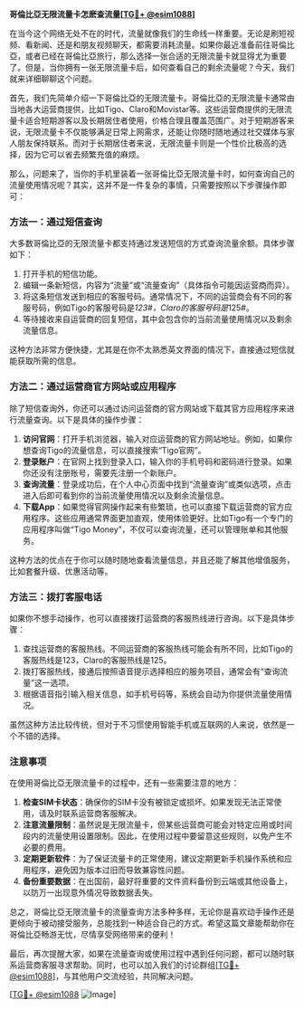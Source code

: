 **哥倫比亞无限流量卡怎麽查流量[[TG💪+ @esim1088](https://t.me/s/esim1088)]**

在当今这个网络无处不在的时代，流量就像我们的生命线一样重要。无论是刷短视频、看新闻、还是和朋友视频聊天，都需要消耗流量。如果你最近准备前往哥倫比亞，或者已经在哥倫比亞旅行，那么选择一张合适的无限流量卡就显得尤为重要了。但是，当你拥有一张无限流量卡后，如何查看自己的剩余流量呢？今天，我们就来详细聊聊这个问题。

首先，我们先简单介绍一下哥倫比亞的无限流量卡。哥倫比亞的无限流量卡通常由当地各大运营商提供，比如Tigo、Claro和Movistar等。这些运营商提供的无限流量卡适合短期游客以及长期居住者使用，价格合理且覆盖范围广。对于短期游客来说，无限流量卡不仅能够满足日常上网需求，还能让你随时随地通过社交媒体与家人朋友保持联系。而对于长期居住者来说，无限流量卡则是一个性价比极高的选择，因为它可以省去频繁充值的麻烦。

那么，问题来了，当你的手机里装着一张哥倫比亞无限流量卡时，如何查询自己的流量使用情况呢？其实，这并不是一件复杂的事情，只需要按照以下步骤操作即可：

### 方法一：通过短信查询

大多数哥倫比亞的无限流量卡都支持通过发送短信的方式查询流量余额。具体步骤如下：

1. 打开手机的短信功能。
2. 编辑一条新短信，内容为“流量”或“流量查询”（具体指令可能因运营商而异）。
3. 将这条短信发送到相应的客服号码。通常情况下，不同的运营商会有不同的客服号码，例如Tigo的客服号码是*123#，Claro的客服号码是*125#。
4. 等待接收来自运营商的回复短信，其中会包含你的当前流量使用情况以及剩余流量信息。

这种方法非常方便快捷，尤其是在你不太熟悉英文界面的情况下，直接通过短信就能获取所需的信息。

### 方法二：通过运营商官方网站或应用程序

除了短信查询外，你还可以通过访问运营商的官方网站或下载其官方应用程序来进行流量查询。以下是具体的操作步骤：

1. **访问官网**：打开手机浏览器，输入对应运营商的官方网站地址。例如，如果你想查询Tigo的流量信息，可以直接搜索“Tigo官网”。
2. **登录账户**：在官网上找到登录入口，输入你的手机号码和密码进行登录。如果你还没有注册账号，需要先注册一个新账户。
3. **查询流量**：登录成功后，在个人中心页面中找到“流量查询”或类似选项，点击进入后即可看到你的当前流量使用情况以及剩余流量信息。
4. **下载App**：如果觉得官网操作起来有些繁琐，也可以直接下载运营商的官方应用程序。这些应用通常界面更加直观，使用体验更好。比如Tigo有一个专门的应用程序叫做“Tigo Money”，不仅可以查询流量，还可以管理账单和其他服务。

这种方法的优点在于你可以随时随地查看流量信息，并且还能了解其他增值服务，比如套餐升级、优惠活动等。

### 方法三：拨打客服电话

如果你不想手动操作，也可以直接拨打运营商的客服热线进行咨询。以下是具体步骤：

1. 查找运营商的客服热线。不同运营商的客服热线可能会有所不同，比如Tigo的客服热线是123，Claro的客服热线是125。
2. 拨打客服热线，接通后按照语音提示选择相应的服务项目，通常会有“查询流量”这一选项。
3. 根据语音指引输入相关信息，如手机号码等，系统会自动为你提供流量使用情况。

虽然这种方法比较传统，但对于不习惯使用智能手机或互联网的人来说，依然是一个不错的选择。

### 注意事项

在使用哥倫比亞无限流量卡的过程中，还有一些需要注意的地方：

1. **检查SIM卡状态**：确保你的SIM卡没有被锁定或损坏。如果发现无法正常使用，请及时联系运营商客服解决。
2. **注意流量限制**：虽然说是无限流量卡，但某些运营商可能会对特定应用或时间段内的流量使用设置限制。因此，在使用过程中要留意这些规则，以免产生不必要的费用。
3. **定期更新软件**：为了保证流量卡的正常使用，建议定期更新手机操作系统和应用程序，避免因为版本过旧而导致兼容性问题。
4. **备份重要数据**：在出国前，最好将重要的文件资料备份到云端或其他设备上，以防万一出现意外情况导致数据丢失。

总之，哥倫比亞无限流量卡的流量查询方法多种多样，无论你是喜欢动手操作还是更倾向于被动接受服务，总能找到一种适合自己的方式。希望这篇文章能帮助你在哥倫比亞畅游无忧，尽情享受网络带来的便利！

最后，再次提醒大家，如果在流量查询或使用过程中遇到任何问题，都可以随时联系运营商客服寻求帮助。同时，也可以加入我们的讨论群组[[TG💪+ @esim1088](https://t.me/s/esim1088)]，与其他用户交流经验，共同解决问题。

[[TG💪+ @esim1088](https://t.me/s/esim1088) ![Image](https://i.postimg.cc/4NQfJmqS/Snipaste-2025-05-13-00-14-12.png)]